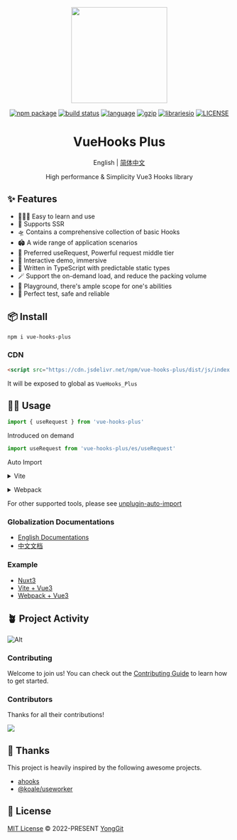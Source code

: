 <p align="center">
  <a href="https://inhiblabcore.github.io/docs/hooks">
    <img width="216" src="https://raw.githubusercontent.com/InhiblabCore/vue-hooks-plus/master/packages/hooks/docs/public/logo@2x.png">
  </a>
</p>

<p align="center">
  <a href="https://www.npmjs.com/package/vue-hooks-plus"><img src="https://img.shields.io/npm/v/vue-hooks-plus.svg" alt="npm package"></a>
  <a href="https://github.com/InhiblabCore/vue-hooks-plus/actions/workflows/node-ci.yml"><img src="https://github.com/InhiblabCore/vue-hooks-plus/actions/workflows/ci.yml/badge.svg?branch=master" alt="build status"></a>
  <a href="#badge"><img src="https://img.shields.io/github/languages/top/InhiblabCore/vue-hooks-plus" alt="language"></a>
  <a href="https://img.badgesize.io/https:/unpkg.com/vue-hooks-plus/dist/js/index.es.js?label=gzip%20size&compression=gzip"><img src="https://img.badgesize.io/https:/unpkg.com/vue-hooks-plus/dist/js/index.es.js?label=gzip%20size&compression=gzip" alt="gzip"></a>
  <a href="#badge"><img src="https://img.shields.io/librariesio/github/InhiblabCore/vue-hooks-plus" alt="librariesio"></a>
  <a href="https://github.com/InhiblabCore/vue-hooks-plus/blob/master/LICENSE"><img src="https://img.shields.io/github/license/InhiblabCore/vue-hooks-plus" alt="LICENSE"></a>
</p>

<div align="center">

# VueHooks Plus

English | [简体中文](https://github.com/InhiblabCore/vue-hooks-plus/tree/master/README.zh-CN.md)

High performance & Simplicity Vue3 Hooks library

</div>

## ✨ Features

- 🏄🏼‍♂️ Easy to learn and use
- 🔋 Supports SSR
- 🛸 Contains a comprehensive collection of basic Hooks
- 🏟️ A wide range of application scenarios
- 🦾 Preferred useRequest, Powerful request middle tier
- 🎪 Interactive demo, immersive
- 🎯 Written in TypeScript with predictable static types
- 🪄 Support the on-demand load, and reduce the packing volume
- 🤺 Playground, there's ample scope for one's abilities
- 🔐 Perfect test, safe and reliable

## 📦 Install

```bash
npm i vue-hooks-plus
```

### CDN

```html
<script src="https://cdn.jsdelivr.net/npm/vue-hooks-plus/dist/js/index.iife.js"></script>
```

It will be exposed to global as `VueHooks_Plus`

## 🤹‍♀️ Usage

```typescript
import { useRequest } from 'vue-hooks-plus'
```

Introduced on demand

```typescript
import useRequest from 'vue-hooks-plus/es/useRequest'
```

Auto Import

<details>
<summary>Vite</summary><br>

```ts
import AutoImport from 'unplugin-auto-import/vite'
import { VueHooksPlusResolver } from '@vue-hooks-plus/resolvers'

export const AutoImportDeps = () =>
  AutoImport({
    imports: ['vue', 'vue-router'],
    include: [/\.[tj]sx?$/, /\.vue$/, /\.vue\?vue/, /\.md$/],
    dts: 'src/auto-imports.d.ts',
    resolvers: [VueHooksPlusResolver()],
  })
```

<br></details>

<details>
<summary>Webpack</summary><br>

```ts
const { VueHooksPlusResolver } = require('@vue-hooks-plus/resolvers')
module.exports = {
  /* ... */
  plugins: [
    require('unplugin-auto-import/webpack')({
      imports: ['vue', 'vue-router'],
      include: [/\.[tj]sx?$/, /\.vue$/, /\.vue\?vue/, /\.md$/],
      dts: 'src/auto-imports.d.ts',
      resolvers: [VueHooksPlusResolver()],
    }),
  ],
}
```

<br></details>

For other supported tools, please see [unplugin-auto-import](https://github.com/antfu/unplugin-auto-import)

### Globalization Documentations

- [English Documentations](https://inhiblabcore.github.io/docs/hooks/en)
- [中文文档](https://inhiblabcore.github.io/docs/hooks)

### Example

- [Nuxt3](https://github.com/InhiblabCore/vue-hooks-plus-example/tree/main/nuxt3)
- [Vite + Vue3](https://github.com/InhiblabCore/vue-hooks-plus-example/tree/main/vite-vue3)
- [Webpack + Vue3](https://github.com/InhiblabCore/vue-hooks-plus-example/tree/main/webpack-vue3)

## 🪴 Project Activity

![Alt](https://repobeats.axiom.co/api/embed/35dbca2274542c0144993be92cc51762227543d9.svg 'Repobeats analytics image')

### Contributing

Welcome to join us! You can check out the [Contributing Guide](./CONTRIBUTING.md) to learn how to get started.

### Contributors

Thanks for all their contributions!

<a href="https://github.com/InhiblabCore/vue-hooks-plus/graphs/contributors">
  <img src="https://contrib.rocks/image?repo=InhiblabCore/vue-hooks-plus" />
</a>

## 🌸 Thanks

This project is heavily inspired by the following awesome projects.

- [ahooks](https://ahooks.js.org/)
- [@koale/useworker](https://github.com/alewin/useWorker)

## 📄 License

[MIT License](https://github.com/InhiblabCore/vue-hooks-plus/blob/master/LICENSE) © 2022-PRESENT [YongGit](https://github.com/NelsonYong)
